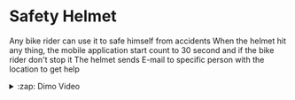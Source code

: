 # Safety Helmet
Any bike rider can use it to safe himself from accidents When the helmet hit any thing, the mobile application start count to 30 second and if the bike rider don't stop it The helmet sends E-mail to specific person with the location to get help

<details>
  <summary>:zap: Dimo Video</summary>
  https://youtu.be/807t0Bq-L1E
</details>
